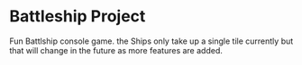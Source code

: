 # Battleship Project

Fun Battlship console game. the Ships only take up a single tile currently but that will change in the future as more features are added. 
